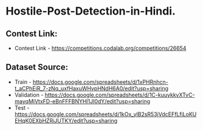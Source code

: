 # Hostile-Post-Detection-in-Hindi.

## Contest Link:
* Contest Link - https://competitions.codalab.org/competitions/26654

## Dataset Source:
* Train - https://docs.google.com/spreadsheets/d/1xPHRnhcn-t_aCPhEiR_7-zNq_uxfHaxuWHvpHNdH6A0/edit?usp=sharing
* Validation - https://docs.google.com/spreadsheets/d/1C-kuuykkvXTvC-mayqMjVtxFD-eBnFFFBNYHl1JI0dY/edit?usp=sharing
* Test - https://docs.google.com/spreadsheets/d/1kOx_ylB2sR53jVdcEFfLfiLoKUEHqK0EXbHZRiJUTKY/edit?usp=sharing



